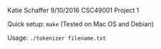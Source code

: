 Katie Schaffer
9/10/2016
CSC49001
Project 1 

Quick setup: `make` 
(Tested on Mac OS and Debian)

Usage: 
`./tokenizer filename.txt`
